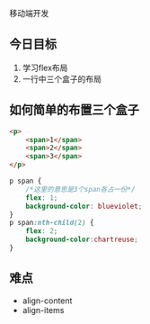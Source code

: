 移动端开发

## 今日目标

1. 学习flex布局
2. 一行中三个盒子的布局

## 如何简单的布置三个盒子
```html
<p>
    <span>1</span>
    <span>2</span>
    <span>3</span>
</p>
```

```css
p span {
    /*这里的意思是3个span各占一份*/
    flex: 1;
    background-color: blueviolet;
}
p span:nth-child(2) {
    flex: 2;
    background-color:chartreuse;
}
```

## 难点

* align-content
* align-items
